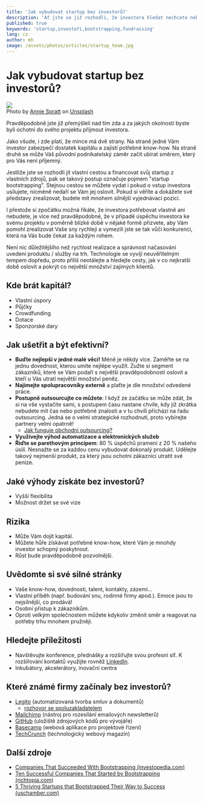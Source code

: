 ```yaml
---
title: 'Jak vybudovat startup bez investorů?'
description: 'Ať jste se již rozhodli, že investora hledat nechcete nebo se Vám jej najít nedaří, pojďme si projít možnosti jak lze vybudovat úspěšný startup i bez velkého základního kapitálu.'
published: true
keywords: 'startup,investoři,bootstrapping,fundraising'
lang: cz
author: mh
image: /assets/photos/articles/startup_team.jpg
---
```

# Jak vybudovat startup bez investorů?

<div class="img-box-right">
    <img src="/assets/photos/articles/startup_team.jpg" />
    <br />
    <span class="img-caption">Photo by <a href="https://unsplash.com/@anniespratt?utm_source=unsplash&amp;utm_medium=referral&amp;utm_content=creditCopyText">Annie Spratt</a> on <a href="https://unsplash.com/s/photos/startup?utm_source=unsplash&amp;utm_medium=referral&amp;utm_content=creditCopyText">Unsplash</a></span>
</div>

Pravděpodobně jste již přemýšleli nad tím zda a za jakých
okolností byste byli ochotni do svého projektu přijmout investora.

Jako všude, i zde platí, že mince má dvě strany.
Na straně jedné Vám investor zabezpečí dostatek kapitálu a
zajistí potřebné know-how. Na straně druhé se může Váš původní
podnikatelský záměr začít ubírat směrem, který pro Vás není příjemný.

Jestliže jste se rozhodli jít vlastní cestou a financovat svůj
startup z vlastních zdrojů, pak se takový postup označuje pojmem
"startup bootstrapping". Stejnou cestou se můžete vydat i pokud
o vstup investora usilujete, nicméně nedaří se Vám jej oslovit.
Pokud si věříte a dokážete své představy zrealizovat, budete
mít mnohem silnější vyjednávací pozici.

I přestože si zpočátku možná říkáte, že investora potřebovat 
vlastně ani nebudete, je více než pravděpodobné,
že v případě úspěchu investora ke svému projektu
v poměrně blízké době v nějaké formě přizvete, aby Vám pomohl
zrealizovat Vaše sny rychleji a vymezili jste se tak vůči
konkurenci, která na Vás bude čekat za každým rohem.

Není nic důležitějšího než rychlost realizace a správnost načasování
uvedení produktu / služby na trh. Technologie se vyvíjí
neuvěřitelným tempem dopředu, proto příliš neotálejte
a hledejte cesty, jak v co nejkratší době oslovit a
pokrýt co největší množství zajímých klientů.

## Kde brát kapitál?
- Vlastní úspory
- Půjčky
- Crowdfunding
- Dotace
- Sponzorské dary

## Jak ušetřit a být efektivní?
- **Buďte nejlepší v jedné malé věci!**
Méně je někdy více.
Zaměřte se na jednu dovednost, kterou umíte nejlépe využít.
Zužte si segment zákazníků, které se Vám podaří s největší
pravděpodobností oslovit a kteří u Vás utratí největší množství
peněz.
- **Najímejte spolupracovníky externě** a plaťte je dle
množství odvedené práce.
- **Postupně outsourcujte co můžete**: I když ze začátku se může
zdát, že si na vše vystačíte sami, s postupem času nastane chvíle,
kdy již zkrátka nebudete mít čas nebo potřebné znalosti a v tu
chvíli přichází na řadu outsourcing. Jedná se o velmi strategické
rozhodnutí, proto vybírejte partnery velmi opatrně!
  - [Jak funguje obchodní outsourcing?](/cz/jak-to-funguje)
- **Využívejte výhod automatizace a elektronických služeb**
- **Řiďte se parethovým principem**: 80 % úspěchů pramení z 20 % našeho úsilí.
Nesnažte se za každou cenu vybudovat dokonalý produkt. Udělejte takový
nejmenší produkt, za který jsou ochotni zákazníci utratit své peníze.

## Jaké výhody získáte bez investorů?
- Vyšší flexibilita
- Možnost držet se své vize

## Rizika
- Může Vám dojít kapitál.
- Můžete hůře získávat potřebné know-how, které Vám je mnohdy investor schopný poskytnout. 
- Růst bude pravděpodobně pozvolnější.

## Uvědomte si své silné stránky
- Vaše know-how, dovednosti, talent, kontakty, zázemí…
- Vlastní příběh (např. budování snu, rodinné firmy apod.).
Emoce jsou to nejsilnější, co prodává!
- Osobní přístup k zákazníkům.
- Oproti velkým společnostem můžete kdykoliv změnit směr
a reagovat na potřeby trhu mnohem pružněji.

## Hledejte příležitosti
- Navštěvujte konference, přednášky a rozšiřujte svou profesní síť.
K rozšiřování kontaktů využijte rovněž <a href="https://www.linkedin.com/feed/" target="_blank">LinkedIn</a>.
- Inkubátory, akcelerátory, inovační centra

## Které známé firmy začínaly bez investorů?
- <a href="https://www.legito.cz/" target="_blank">Legito</a> (automatizovaná tvorba smluv a dokumentů)
  - <a href="https://pravo21.online/podcasty21/podcasty21-s-ondrejem-maternou-vybudovat-startup-bez-investora-bylo-tezke-ale-jsme-diky-tomu-flexibilni" target="_blank">rozhovor se spoluzakladatelem</a>
- <a href="https://mailchimp.com/" target="_blank">Mailchimp</a> (nástroj pro rozesílání emailových newsletterů)
- <a href="https://github.com/" target="_blank">GitHub</a> (uložiště zdrojových kódů pro vývojáře)
- <a href="https://basecamp.com/" target="_blank">Basecamp</a> (webová aplikace pro projektové řízení)
- <a href="https://techcrunch.com/" target="_blank">TechCrunch</a> (technologický webový magazín)

## Další zdroje
- <a href="https://www.investopedia.com/articles/investing/082814/companies-succeeded-bootstrapping.asp" target="_blank">Companies That Succeeded With Bootstrapping (investopedia.com)</a>
- <a href="https://richtopia.com/effective-leadership/10-successful-companies-started-bootstrapping-case-studies" target="_blank">Ten Successful Companies That Started by Bootstrapping (richtopia.com)</a>
- <a href="https://www.uschamber.com/co/run/business-financing/bootstrapping-success-startups" target="_blank">5 Thriving Startups that Bootstrapped Their Way to Success (uschamber.com)</a>
